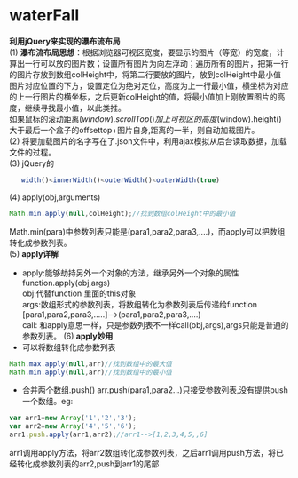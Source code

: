 # waterFall
**利用jQuery来实现的瀑布流布局**<br/>
(1) **瀑布流布局思想**：根据浏览器可视区宽度，要显示的图片（等宽）的宽度，计算出一行可以放的图片数；设置所有图片为向左浮动；遍历所有的图片，把第一行的图片存放到数组colHeight中，将第二行要放的图片，放到colHeight中最小值图片对应位置的下方，设置定位为绝对定位，高度为上一行最小值，横坐标为对应的上一行图片的横坐标，之后更新colHeight的值，将最小值加上刚放置图片的高度，继续寻找最小值，以此类推。<br/>
如果鼠标的滚动距离$(window).scrollTop()加上可视区的高度$(window).height()大于最后一个盒子的offsettop+图片自身,距离的一半，则自动加载图片。<br/>
(2) 将要加载图片的名字写在了.json文件中，利用ajax模拟从后台读取数据，加载文件的过程。<br/>
(3) jQuery的
```javascript
   width()<innerWidth()<outerWidth()<outerWidth(true)
```
(4) apply(obj,arguments)
```javascript
Math.min.apply(null,colHeight);//找到数组colHeight中的最小值
```
Math.min(para)中参数列表只能是(para1,para2,para3,....)，而apply可以把数组转化成参数列表。<br/>
(5) **apply详解**
* apply:能够劫持另外一个对象的方法，继承另外一个对象的属性
function.apply(obj,args)<br/>
obj:代替function 里面的this对象<br/>
args:数组形式的参数列表，将数组转化为参数列表后传递给function  [para1,para2,para3,.....]-->(para1,para2,para3,....)<br/>
call: 和apply意思一样，只是参数列表不一样call(obj,args),args只能是普通的参数列表。
(6) **apply妙用**
* 可以将数组转化成参数列表
```javascript
Math.max.apply(null,arr)//找到数组中的最大值
Math.min.apply(null,arr)//找到数组中的最小值
```
* 合并两个数组.push()
arr.push(para1,para2...)只接受参数列表,没有提供push一个数组。eg:
```javascript
var arr1=new Array('1','2','3');
var arr2=new Array('4','5','6');
arr1.push.apply(arr1,arr2);//arr1-->[1,2,3,4,5,,6]
```
arr1调用apply方法，将arr2数组转化成参数列表，之后arr1调用push方法，将已经转化成参数列表的arr2,push到arr1的尾部
